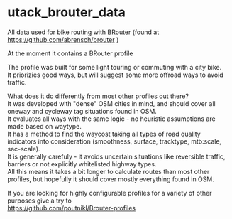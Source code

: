# utack_brouter_data  
  
All data used for bike routing with BRouter (found at https://github.com/abrensch/brouter ) 
  
At the moment it contains a BRouter profile  
  
The profile was built for some light touring or commuting with a city bike.  
It priorizies good ways, but will suggest some more offroad ways to avoid traffic.  
  
What does it do differently from most other profiles out there?  
It was developed with "dense" OSM cities in mind, and should cover all oneway and cycleway tag situations found in OSM.  
It evaluates all ways with the same logic - no heuristic assumptions are made based on waytype.  
It has a method to find the waycost taking all types of road quality indicators into consideration (smoothness, surface, tracktype, mtb:scale, sac-scale).  
It is generally carefuly - it avoids uncertain situations like reversible traffic, barriers or not explicitly whitelisted highway types.  
All this means it takes a bit longer to calculate routes than most other profiles, but hopefully it should cover mostly everything found in OSM.  

If you are looking for highly configurable profiles for a variety of other purposes give a try to  
https://github.com/poutnikl/Brouter-profiles


